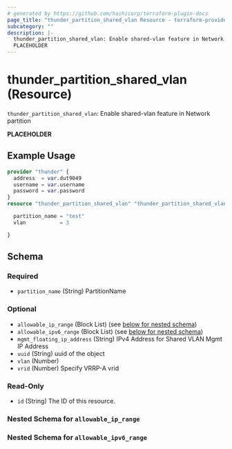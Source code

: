 ```yaml
---
# generated by https://github.com/hashicorp/terraform-plugin-docs
page_title: "thunder_partition_shared_vlan Resource - terraform-provider-thunder"
subcategory: ""
description: |-
  thunder_partition_shared_vlan: Enable shared-vlan feature in Network partition
  PLACEHOLDER
---
```


# thunder_partition_shared_vlan (Resource)

`thunder_partition_shared_vlan`: Enable shared-vlan feature in Network partition

__PLACEHOLDER__

## Example Usage

```terraform
provider "thunder" {
  address  = var.dut9049
  username = var.username
  password = var.password
}
resource "thunder_partition_shared_vlan" "thunder_partition_shared_vlan" {

  partition_name = "test"
  vlan           = 3

}
```

<!-- schema generated by tfplugindocs -->
## Schema

### Required

- `partition_name` (String) PartitionName

### Optional

- `allowable_ip_range` (Block List) (see [below for nested schema](#nestedblock--allowable_ip_range))
- `allowable_ipv6_range` (Block List) (see [below for nested schema](#nestedblock--allowable_ipv6_range))
- `mgmt_floating_ip_address` (String) IPv4 Address for Shared VLAN Mgmt IP Address
- `uuid` (String) uuid of the object
- `vlan` (Number)
- `vrid` (Number) Specify VRRP-A vrid

### Read-Only

- `id` (String) The ID of this resource.

<a id="nestedblock--allowable_ip_range"></a>
### Nested Schema for `allowable_ip_range`


<a id="nestedblock--allowable_ipv6_range"></a>
### Nested Schema for `allowable_ipv6_range`


